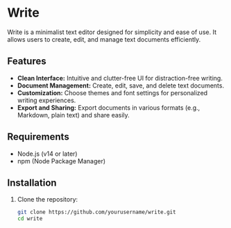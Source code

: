 # Write

Write is a minimalist text editor designed for simplicity and ease of use. It allows users to create, edit, and manage text documents efficiently.

## Features

- **Clean Interface:** Intuitive and clutter-free UI for distraction-free writing.
- **Document Management:** Create, edit, save, and delete text documents.
- **Customization:** Choose themes and font settings for personalized writing experiences.
- **Export and Sharing:** Export documents in various formats (e.g., Markdown, plain text) and share easily.

## Requirements

- Node.js (v14 or later)
- npm (Node Package Manager)

## Installation

1. Clone the repository:
   ```bash
   git clone https://github.com/yourusername/write.git
   cd write
